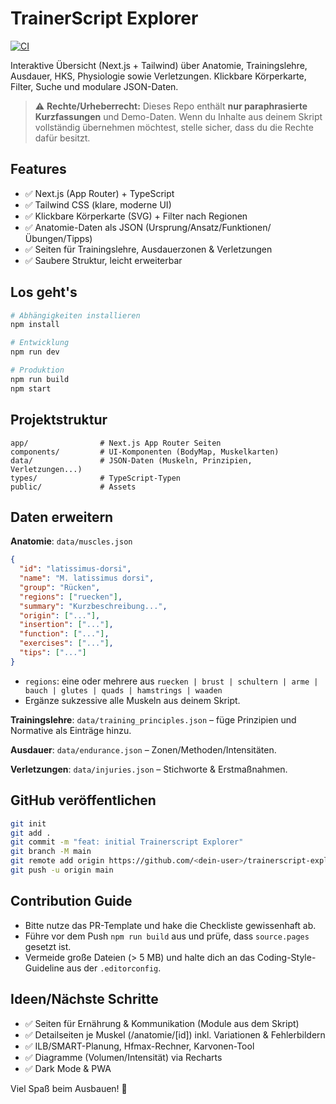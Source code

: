 # TrainerScript Explorer

[![CI](https://github.com/codex/trainerscript-explorer/actions/workflows/ci.yml/badge.svg)](https://github.com/codex/trainerscript-explorer/actions/workflows/ci.yml)

Interaktive Übersicht (Next.js + Tailwind) über Anatomie, Trainingslehre, Ausdauer, HKS, Physiologie sowie Verletzungen. Klickbare Körperkarte, Filter, Suche und modulare JSON-Daten.

> ⚠️ **Rechte/Urheberrecht:** Dieses Repo enthält **nur paraphrasierte Kurzfassungen** und Demo-Daten. Wenn du Inhalte aus deinem Skript vollständig übernehmen möchtest, stelle sicher, dass du die Rechte dafür besitzt.

## Features

- ✅ Next.js (App Router) + TypeScript
- ✅ Tailwind CSS (klare, moderne UI)
- ✅ Klickbare Körperkarte (SVG) + Filter nach Regionen
- ✅ Anatomie-Daten als JSON (Ursprung/Ansatz/Funktionen/Übungen/Tipps)
- ✅ Seiten für Trainingslehre, Ausdauerzonen & Verletzungen
- ✅ Saubere Struktur, leicht erweiterbar

## Los geht's

```bash
# Abhängigkeiten installieren
npm install

# Entwicklung
npm run dev

# Produktion
npm run build
npm start
```

## Projektstruktur

```
app/                # Next.js App Router Seiten
components/         # UI-Komponenten (BodyMap, Muskelkarten)
data/               # JSON-Daten (Muskeln, Prinzipien, Verletzungen...)
types/              # TypeScript-Typen
public/             # Assets
```

## Daten erweitern

**Anatomie**: `data/muscles.json`

```json
{
  "id": "latissimus-dorsi",
  "name": "M. latissimus dorsi",
  "group": "Rücken",
  "regions": ["ruecken"],
  "summary": "Kurzbeschreibung...",
  "origin": ["..."],
  "insertion": ["..."],
  "function": ["..."],
  "exercises": ["..."],
  "tips": ["..."]
}
```

- `regions`: eine oder mehrere aus `ruecken | brust | schultern | arme | bauch | glutes | quads | hamstrings | waaden`
- Ergänze sukzessive alle Muskeln aus deinem Skript.

**Trainingslehre**: `data/training_principles.json` – füge Prinzipien und Normative als Einträge hinzu.

**Ausdauer**: `data/endurance.json` – Zonen/Methoden/Intensitäten.

**Verletzungen**: `data/injuries.json` – Stichworte & Erstmaßnahmen.

## GitHub veröffentlichen

```bash
git init
git add .
git commit -m "feat: initial Trainerscript Explorer"
git branch -M main
git remote add origin https://github.com/<dein-user>/trainerscript-explorer.git
git push -u origin main
```

## Contribution Guide

- Bitte nutze das PR-Template und hake die Checkliste gewissenhaft ab.
- Führe vor dem Push `npm run build` aus und prüfe, dass `source.pages` gesetzt ist.
- Vermeide große Dateien (> 5 MB) und halte dich an das Coding-Style-Guideline aus der `.editorconfig`.

## Ideen/Nächste Schritte

- ✅ Seiten für Ernährung & Kommunikation (Module aus dem Skript)
- ✅ Detailseiten je Muskel (/anatomie/[id]) inkl. Variationen & Fehlerbildern
- ✅ ILB/SMART-Planung, Hfmax-Rechner, Karvonen-Tool
- ✅ Diagramme (Volumen/Intensität) via Recharts
- ✅ Dark Mode & PWA

Viel Spaß beim Ausbauen! 💪
